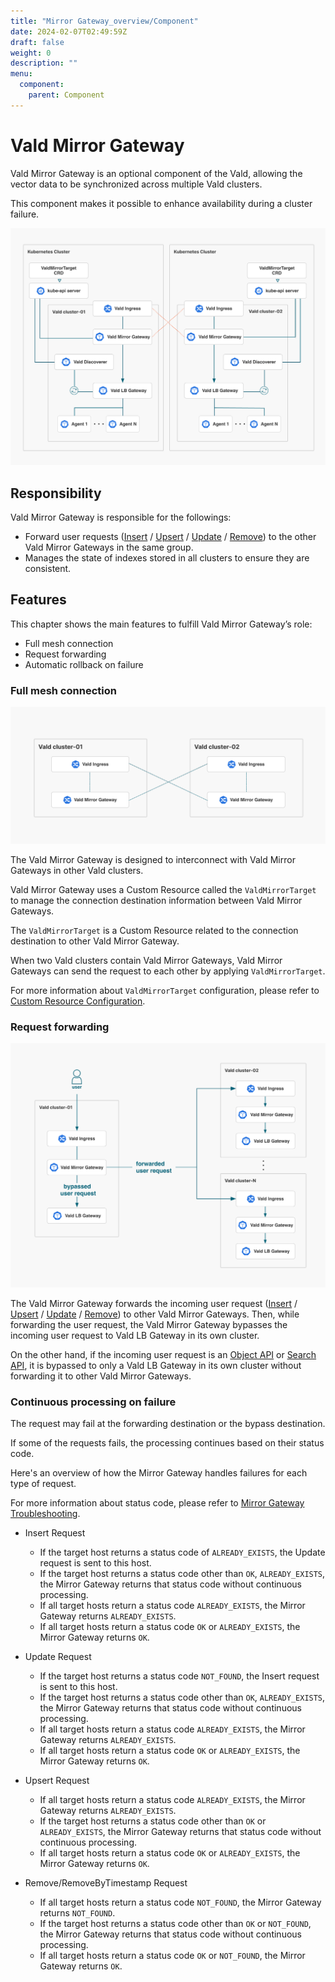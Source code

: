 ```yaml
---
title: "Mirror Gateway_overview/Component"
date: 2024-02-07T02:49:59Z
draft: false
weight: 0
description: ""
menu:
  component:
    parent: Component
---
```


# Vald Mirror Gateway

Vald Mirror Gateway is an optional component of the Vald, allowing the vector data to be synchronized across multiple Vald clusters.

This component makes it possible to enhance availability during a cluster failure.

<img src="/images/overview/component/mirror-gateway/mirror-gateway.png">

## Responsibility

Vald Mirror Gateway is responsible for the followings:

- Forward user requests ([Insert](/docs/api/insert) / [Upsert](/docs/api/upsert) / [Update](/docs/api/update) / [Remove](/docs/api/remove)) to the other Vald Mirror Gateways in the same group.
- Manages the state of indexes stored in all clusters to ensure they are consistent.

## Features

This chapter shows the main features to fulfill Vald Mirror Gateway’s role:

- Full mesh connection
- Request forwarding
- Automatic rollback on failure

### Full mesh connection

<img src="/images/overview/component/mirror-gateway/full-mesh-connection.png">

The Vald Mirror Gateway is designed to interconnect with Vald Mirror Gateways in other Vald clusters.

Vald Mirror Gateway uses a Custom Resource called the `ValdMirrorTarget` to manage the connection destination information between Vald Mirror Gateways.

The `ValdMirrorTarget` is a Custom Resource related to the connection destination to other Vald Mirror Gateway.

When two Vald clusters contain Vald Mirror Gateways, Vald Mirror Gateways can send the request to each other by applying `ValdMirrorTarget`.

For more information about `ValdMirrorTarget` configuration, please refer to [Custom Resource Configuration](/docs/user-guides/mirroring-configuration).

### Request forwarding

<img src="/images/overview/component/mirror-gateway/request-forwarding.png">

The Vald Mirror Gateway forwards the incoming user request ([Insert](/docs/api/insert) / [Upsert](/docs/api/upsert) / [Update](/docs/api/update) / [Remove](/docs/api/remove)) to other Vald Mirror Gateways.
Then, while forwarding the user request, the Vald Mirror Gateway bypasses the incoming user request to Vald LB Gateway in its own cluster.

On the other hand, if the incoming user request is an [Object API](/docs/api/object) or [Search API](/docs/api/search), it is bypassed to only a Vald LB Gateway in its own cluster without forwarding it to other Vald Mirror Gateways.

### Continuous processing on failure

The request may fail at the forwarding destination or the bypass destination.

If some of the requests fails, the processing continues based on their status code.

Here's an overview of how the Mirror Gateway handles failures for each type of request.

For more information about status code, please refer to [Mirror Gateway Troubleshooting](/docs/troubleshooting/mirror-gateway).

- Insert Request

  - If the target host returns a status code of `ALREADY_EXISTS`, the Update request is sent to this host.
  - If the target host returns a status code other than `OK`, `ALREADY_EXISTS`, the Mirror Gateway returns that status code without continuous processing.
  - If all target hosts return a status code `ALREADY_EXISTS`, the Mirror Gateway returns `ALREADY_EXISTS`.
  - If all target hosts return a status code `OK` or `ALREADY_EXISTS`, the Mirror Gateway returns `OK`.

- Update Request

  - If the target host returns a status code `NOT_FOUND`, the Insert request is sent to this host.
  - If the target host returns a status code other than `OK`, `ALREADY_EXISTS`, the Mirror Gateway returns that status code without continuous processing.
  - If all target hosts return a status code `ALREADY_EXISTS`, the Mirror Gateway returns `ALREADY_EXISTS`.
  - If all target hosts return a status code `OK` or `ALREADY_EXISTS`, the Mirror Gateway returns `OK`.

- Upsert Request

  - If all target hosts return a status code `ALREADY_EXISTS`, the Mirror Gateway returns `ALREADY_EXISTS`.
  - If the target host returns a status code other than `OK` or `ALREADY_EXISTS`, the Mirror Gateway returns that status code without continuous processing.
  - If all target hosts return a status code `OK` or `ALREADY_EXISTS`, the Mirror Gateway returns `OK`.

- Remove/RemoveByTimestamp Request

  - If all target hosts return a status code `NOT_FOUND`, the Mirror Gateway returns `NOT_FOUND`.
  - If the target host returns a status code other than `OK` or `NOT_FOUND`, the Mirror Gateway returns that status code without continuous processing.
  - If all target hosts return a status code `OK` or `NOT_FOUND`, the Mirror Gateway returns `OK`.
